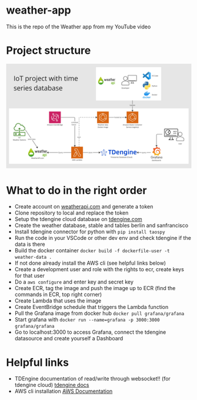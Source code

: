 # weather-app
This is the repo of the Weather app from my YouTube video

# Project structure

![Project setup image](/assets/project-structure.png)

# What to do in the right order
- Create account on [weatherapi.com](https://www.weatherapi.com) and generate a token
- Clone repository to local and replace the token
- Setup the tdengine cloud database on [tdengine.com](https://cloud.tdengine.com/login)
- Create the weather database, stable and tables berlin and sanfrancisco
- Install tdengine connector for python with `pip install taospy`
- Run the code in your VSCode or other dev env and check tdengine if the data is there
- Build the docker container `docker build -f dockerfile-user -t weather-data .`
- If not done already install the AWS cli (see helpful links below)
- Create a development user and role with the rights to ecr, create keys for that user
- Do a `aws configure` and enter key and secret key
- Create ECR, tag the image and push the image up to ECR (find the commands in ECR, top right corner)
- Create Lambda that uses the image
- Create EventBridge schedule that triggers the Lambda function
- Pull the Grafana image from docker hub `docker pull grafana/grafana`
- Start grafana with `docker run --name=grafana -p 3000:3000 grafana/grafana`
- Go to localhost:3000 to access Grafana, connect the tdengine datasource and create yourself a Dashboard


# Helpful links
- TDEngine documentation of read/write through websocket!! (for tdengine cloud) [tdengine docs](https://docs.tdengine.com/reference/connector/python/)
- AWS cli installation [AWS Documentation](https://docs.aws.amazon.com/cli/latest/userguide/getting-started-install.html)
